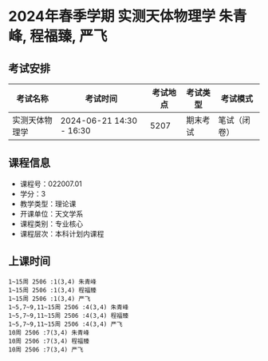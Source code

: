 # 2024年春季学期 实测天体物理学 朱青峰, 程福臻, 严飞




## 考试安排

| 考试名称 | 考试时间 | 考试地点 | 考试类型 | 考试模式 |
| -------- | -------- | -------- | -------- | -------- |
| 实测天体物理学 | 2024-06-21 14:30 - 16:30 | 5207 | 期末考试 | 笔试（闭卷） |





## 课程信息

- 课程号：022007.01
- 学分：3
- 教学类型：理论课
- 开课单位：天文学系
- 课程类别：专业核心
- 课程层次：本科计划内课程

## 上课时间

```
1~15周 2506 :1(3,4) 朱青峰
1~15周 2506 :1(3,4) 程福臻
1~15周 2506 :1(3,4) 严飞
1~5,7~9,11~15周 2506 :4(3,4) 朱青峰
1~5,7~9,11~15周 2506 :4(3,4) 程福臻
1~5,7~9,11~15周 2506 :4(3,4) 严飞
10周 2506 :7(3,4) 朱青峰
10周 2506 :7(3,4) 程福臻
10周 2506 :7(3,4) 严飞
```

